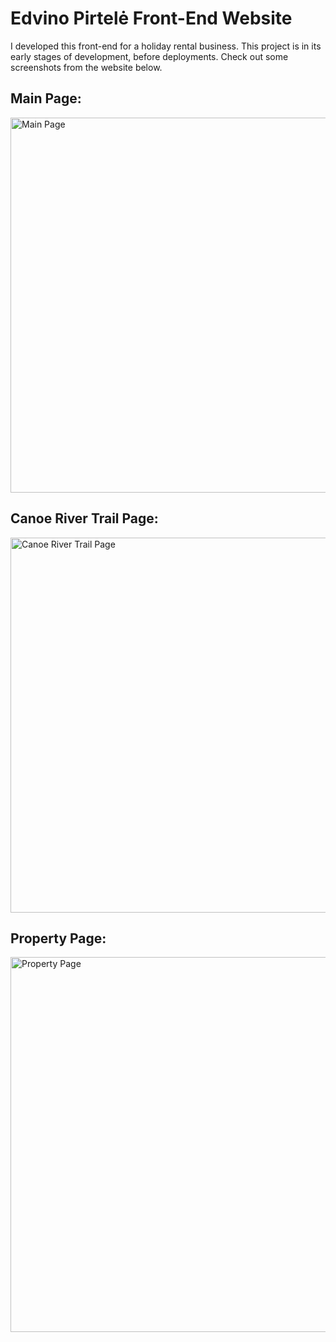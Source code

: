 # Edvino Pirtelė Front-End Website

I developed this front-end for a holiday rental business. This project is in its early stages of development, before deployments. Check out some screenshots from the website below.

## Main Page:
<img src="https://github.com/user-attachments/assets/669bbe9d-f8c7-4bed-a609-c5d5fc94aa54" alt="Main Page" width="600">

## Canoe River Trail Page:
<img src="https://github.com/user-attachments/assets/6d4426f5-d71a-478f-b8f9-7b83a928bdfa" alt="Canoe River Trail Page" width="600">

## Property Page:
<img src="https://github.com/user-attachments/assets/61071169-6df9-45e1-9b70-9533ef7bde50" alt="Property Page" width="600">




